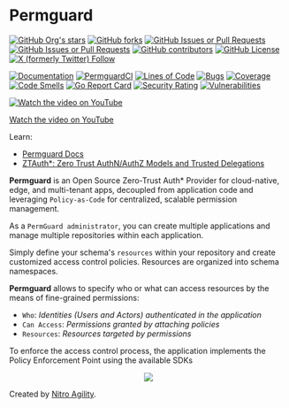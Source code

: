 # Permguard

[![GitHub Org's stars](https://img.shields.io/github/stars/permguard)](https://github.com/permguard/permguard/stargazers)
[![GitHub forks](https://img.shields.io/github/forks/permguard/permguard)](https://github.com/permguard/permguard/network/members)
[![GitHub Issues or Pull Requests](https://img.shields.io/github/issues/permguard/permguard)](https://github.com/permguard/permguard/issues)
[![GitHub Issues or Pull Requests](https://img.shields.io/github/issues-pr/permguard/permguard)](https://github.com/permguard/permguard/pulls)
[![GitHub contributors](https://img.shields.io/github/contributors/permguard/permguard)](https://github.com/permguard/permguard/graphs/contributors)
[![GitHub License](https://img.shields.io/github/license/permguard/permguard)](https://github.com/permguard/permguard?tab=Apache-2.0-1-ov-file#readme)
[![X (formerly Twitter) Follow](https://img.shields.io/twitter/follow/permguard)](https://x.com/intent/follow?original_referer=https%3A%2F%2Fdeveloper.x.com%2F&ref_src=twsrc%5Etfw%7Ctwcamp%5Ebuttonembed%7Ctwterm%5Efollow%7Ctwgr%5ETwitterDev&screen_name=Permguard)

[![Documentation](https://img.shields.io/website?label=Docs&url=https%3A%2F%2Fwww.permguard.com%2F)](https://www.permguard.com/)
[![PermguardCI](https://github.com/permguard/permguard/actions/workflows/permguard-ci.yml/badge.svg)](https://github.com/permguard/permguard/actions/workflows/permguard-ci.yml)
[![Lines of Code](https://sonarcloud.io/api/project_badges/measure?project=permguard_permguard&metric=ncloc)](https://sonarcloud.io/summary/new_code?id=permguard_permguard)
[![Bugs](https://sonarcloud.io/api/project_badges/measure?project=permguard_permguard&metric=bugs)](https://sonarcloud.io/summary/new_code?id=permguard_permguard)
[![Coverage](https://sonarcloud.io/api/project_badges/measure?project=permguard_permguard&metric=coverage)](https://sonarcloud.io/summary/new_code?id=permguard_permguard)
[![Code Smells](https://sonarcloud.io/api/project_badges/measure?project=permguard_permguard&metric=code_smells)](https://sonarcloud.io/summary/new_code?id=permguard_permguard)
[![Go Report Card](https://goreportcard.com/badge/github.com/permguard/permguard)](https://goreportcard.com/report/github.com/permguard/permguard)
[![Security Rating](https://sonarcloud.io/api/project_badges/measure?project=permguard_permguard&metric=security_rating)](https://sonarcloud.io/summary/new_code?id=permguard_permguard)
[![Vulnerabilities](https://sonarcloud.io/api/project_badges/measure?project=permguard_permguard&metric=vulnerabilities)](https://sonarcloud.io/summary/new_code?id=permguard_permguard)

[![Watch the video on YouTube](https://raw.githubusercontent.com/permguard/permguard-assets/refs/heads/main/video/permguard-thumbnail-preview.png)](https://www.youtube.com/watch?v=x2hRB2b59yc)

[Watch the video on YouTube](https://www.youtube.com/watch?v=x2hRB2b59yc)

Learn:

- [Permguard Docs](https://www.permguard.com/)
- [ZTAuth*: Zero Trust AuthN/AuthZ Models and Trusted Delegations](https://medium.com/ztauth)

**Permguard** is an Open Source Zero-Trust Auth* Provider for cloud-native, edge, and multi-tenant apps, decoupled from application code and leveraging `Policy-as-Code` for centralized, scalable permission management.

As a `PermGuard administrator`, you can create multiple applications and manage multiple repositories within each application.

Simply define your schema's `resources` within your repository and create customized access control policies. Resources are organized into schema namespaces.

**Permguard** allows to specify who or what can access resources by the means of fine-grained permissions:

- `Who`: *Identities (Users and Actors) authenticated in the application*
- `Can Access`: *Permissions granted by attaching policies*
- `Resources`: *Resources targeted by permissions*

To enforce the access control process, the application implements the Policy Enforcement Point using the available SDKs

<p align="center">
  <img src="https://github.com/permguard/permguard/blob/main/assets/permguard.png?raw=true" class="center"/>
</p>

Created by [Nitro Agility](https://www.nitroagility.com/).
